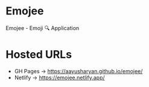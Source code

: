 # Emojee
Emojee - Emoji 🔍 Application

# Hosted URLs
- GH Pages -> https://aayusharyan.github.io/emojee/
- Netlify -> https://emojee.netlify.app/
